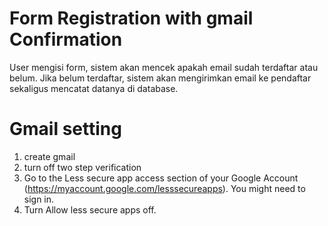 # Form Registration with gmail Confirmation
 User mengisi form, sistem akan mencek apakah email sudah terdaftar atau belum.  Jika belum terdaftar, sistem akan mengirimkan email ke pendaftar sekaligus mencatat datanya di database.

# Gmail setting
1. create gmail
2. turn off two step verification
3. Go to the Less secure app access section of your Google Account (https://myaccount.google.com/lesssecureapps). You might need to sign in.
4. Turn Allow less secure apps off.

 
